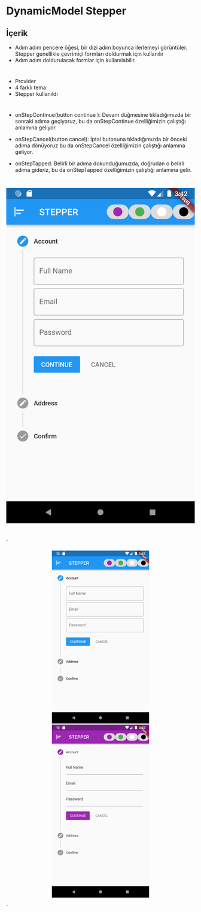 # DynamicModel Stepper

## İçerik

- Adım adım pencere öğesi, bir dizi adım boyunca ilerlemeyi görüntüler. Stepper genellikle çevrimiçi formları doldurmak için kullanılır
- Adım adım doldurulacak formlar için kullanılabilir.

#
*   Provider
*   4 farklı tema
*   Stepper kullanıldı

#
*   onStepContinue(button continue ): 
Devam düğmesine tıkladığımızda bir sonraki adıma geçiyoruz, bu da onStepContinue özelliğimizin çalıştığı anlamına geliyor.

*   onStepCancel(button cancel):
İptal butonuna tıkladığımızda bir önceki adıma dönüyoruz bu da onStepCancel özelliğimizin çalıştığı anlamına geliyor.

*   onStepTapped:
Belirli bir adıma dokunduğumuzda, doğrudan o belirli adıma gideriz, bu da onStepTapped özelliğimizin çalıştığı anlamına gelir.

#

![EkranGörüntüsü](https://github.com/utku-c/flutter-stepper/blob/main/lib/Ekran%20G%C3%B6r%C3%BCnt%C3%BCleri/Screenshot_1649864521.png?raw=true)

#
`<p align="center">
  <img src="https://github.com/utku-c/flutter-stepper/blob/main/lib/Ekran%20G%C3%B6r%C3%BCnt%C3%BCleri/Screenshot_1649864521.png?raw=true" width="260" title="hover text">
  <img src="https://github.com/utku-c/flutter-stepper/blob/main/lib/Ekran%20G%C3%B6r%C3%BCnt%C3%BCleri/Screenshot_1649864524.png?raw=true" width="260" alt="accessibility text">

</p>`
